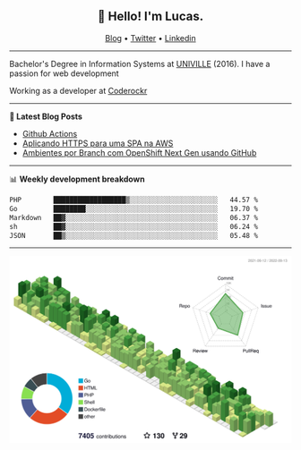 <h2 align="center">👋 Hello! I'm Lucas.</h2>
<p align="center">
  <a href="https://www.lucassabreu.net.br/">Blog</a> •
  <a href="https://twitter.com/lucassabreu">Twitter</a> •
  <a href="https://www.linkedin.com/in/lucassantosabreu/">Linkedin</a>
</p>

---

Bachelor's Degree in Information Systems at [UNIVILLE](https://www.univille.edu.br//en/index/593619) (2016).
I have a passion for web development

Working as a developer at [Coderockr](https://github.com/Coderockr)

---

**📝 Latest Blog Posts**

<!-- BLOG-POST-LIST:START -->
- [Github Actions](https://www.lucassabreu.net.br/post/github-actions/)
- [Aplicando HTTPS para uma SPA na AWS](https://www.lucassabreu.net.br/post/aplicando-https-para-uma-spa-na-aws/)
- [Ambientes por Branch com OpenShift Next Gen usando GitHub](https://www.lucassabreu.net.br/post/ambientes-por-branch-com-openshift-next-gen-usando-github/)
<!-- BLOG-POST-LIST:END -->

---

📊 **Weekly development breakdown**
<!--START_SECTION:waka-->
```text
PHP        ██████████████████▒░░░░░░░░░░░░░░░░░░░░░░   44.57 % 
Go         ████████░░░░░░░░░░░░░░░░░░░░░░░░░░░░░░░░░   19.70 % 
Markdown   ██▓░░░░░░░░░░░░░░░░░░░░░░░░░░░░░░░░░░░░░░   06.37 % 
sh         ██▓░░░░░░░░░░░░░░░░░░░░░░░░░░░░░░░░░░░░░░   06.24 % 
JSON       ██▒░░░░░░░░░░░░░░░░░░░░░░░░░░░░░░░░░░░░░░   05.48 % 
```
<!--END_SECTION:waka-->

---

![](./profile-3d-contrib/profile-green-animate.svg)

<!-- vim: spelllang=en
